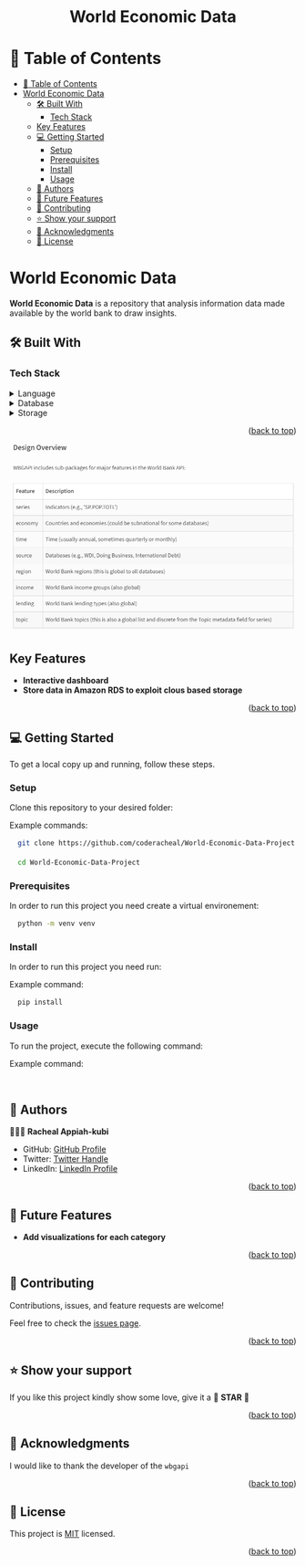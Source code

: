 <a name="readme-top"></a>

<div align="center">
  <h1><b>World Economic Data</b></h1>
</div>


<!-- TABLE OF CONTENTS -->

# 📗 Table of Contents

- [📗 Table of Contents](#-table-of-contents)
- [World Economic Data ](#world-economic-data-)
  - [🛠 Built With ](#-built-with-)
    - [Tech Stack ](#tech-stack-)
  - [Key Features ](#key-features-)
  - [💻 Getting Started ](#-getting-started-)
    - [Setup](#setup)
    - [Prerequisites](#prerequisites)
    - [Install](#install)
    - [Usage](#usage)
  - [👥 Authors ](#-authors-)
  - [🔭 Future Features ](#-future-features-)
  - [🤝 Contributing ](#-contributing-)
  - [⭐️ Show your support ](#️-show-your-support-)
  - [🙏 Acknowledgments ](#-acknowledgments-)
  - [📝 License ](#-license-)

<!-- PROJECT DESCRIPTION -->

# World Economic Data <a name="about-project"></a>

**World Economic Data** is a repository that analysis information data made available by the world bank to draw insights. 

## 🛠 Built With <a name="built-with"></a>
### Tech Stack <a name="tech-stack"></a>

<details>
  <summary>Language</summary>
  <ul>
    <li><a href="https://rubyonrails.org/">Python</a></li>
  </ul>
</details>

<details>
<summary>Database</summary>
  <ul>
    <li><a href="https://www.postgresql.org/">PostgreSQL</a></li>
  </ul>
</details>

<details>
<summary>Storage</summary>
  <ul>
    <li><a href="https://www.postgresql.org/">Amazon RDS</a></li>
  </ul>
</details>

<p align="right">(<a href="#readme-top">back to top</a>)</p>
<!-- Features -->

![Alt text](assets/api_design.png)
## Key Features <a name="key-features"></a>

- **Interactive dashboard**
- **Store data in Amazon RDS to exploit clous based storage**


<p align="right">(<a href="#readme-top">back to top</a>)</p>

<!-- GETTING STARTED -->

## 💻 Getting Started <a name="getting-started"></a>

To get a local copy up and running, follow these steps.

### Setup

Clone this repository to your desired folder:

Example commands:

```sh
  git clone https://github.com/coderacheal/World-Economic-Data-Project.git

  cd World-Economic-Data-Project
```
### Prerequisites

In order to run this project you need create a virtual environement:

```sh
  python -m venv venv
```

### Install

In order to run this project you need run:

Example command:

```sh
  pip install
```

### Usage

To run the project, execute the following command:

Example command:

```sh
 
```

<!-- AUTHORS -->

## 👥 Authors <a name="authors"></a>

🕵🏽‍♀️ **Racheal Appiah-kubi**

- GitHub: [GitHub Profile](https://github.com/coderacheal)
- Twitter: [Twitter Handle](https://twitter.com/racheal_kubi)
- LinkedIn: [LinkedIn Profile](https://www.linkedin.com/in/racheal-appiah-kubi/)

<p align="right">(<a href="#readme-top">back to top</a>)</p>

<!-- FUTURE FEATURES -->

## 🔭 Future Features <a name="future-features"></a>

- **Add visualizations for each category**
  
  
<p align="right">(<a href="#readme-top">back to top</a>)</p>

<!-- CONTRIBUTING -->

## 🤝 Contributing <a name="contributing"></a>

Contributions, issues, and feature requests are welcome!

Feel free to check the [issues page](../../issues/).

<p align="right">(<a href="#readme-top">back to top</a>)</p>

<!-- SUPPORT -->

## ⭐️ Show your support <a name="support"></a>

If you like this project kindly show some love, give it a 🌟 **STAR** 🌟

<p align="right">(<a href="#readme-top">back to top</a>)</p>

<!-- ACKNOWLEDGEMENTS -->

## 🙏 Acknowledgments <a name="acknowledgements"></a>

I would like to thank the developer of the `wbgapi`

<p align="right">(<a href="#readme-top">back to top</a>)</p>

<!-- LICENSE -->

## 📝 License <a name="license"></a>

This project is [MIT](./LICENSE) licensed.

<p align="right">(<a href="#readme-top">back to top</a>)</p>

